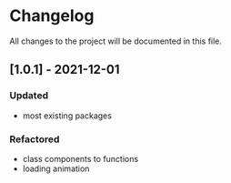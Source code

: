 # Changelog
All changes to the project will be documented in this file.

## [1.0.1] - 2021-12-01
### Updated
- most existing packages
### Refactored 
- class components to functions
- loading animation